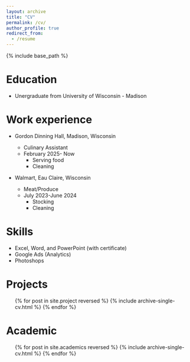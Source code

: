 ```yaml
---
layout: archive
title: "CV"
permalink: /cv/
author_profile: true
redirect_from:
  - /resume
---
```


{% include base_path %}

Education
======
* Unergraduate from University of Wisconsin - Madison

Work experience
======
* Gordon Dinning Hall, Madison, Wisconsin
  * Culinary Assistant
  * February 2025- Now
    *	Serving food
    *	Cleaning

* Walmart, Eau Claire, Wisconsin
  * Meat/Produce
  * July 2023-June 2024
    * Stocking 
    *	Cleaning

  
Skills
======
- Excel, Word, and PowerPoint (with certificate)
- Google Ads (Analytics)
- Photoshops

Projects
======
  <ul>{% for post in site.project reversed %}
    {% include archive-single-cv.html %}
  {% endfor %}</ul>
  
<!-- Talks
======
  <ul>{% for post in site.talks reversed %}
    {% include archive-single-talk-cv.html  %}
  {% endfor %}</ul> -->
  
Academic
======
  <ul>{% for post in site.academics reversed %}
    {% include archive-single-cv.html %}
  {% endfor %}</ul>
  
<!-- Service and leadership
======
* Currently signed in to 43 different slack teams -->
